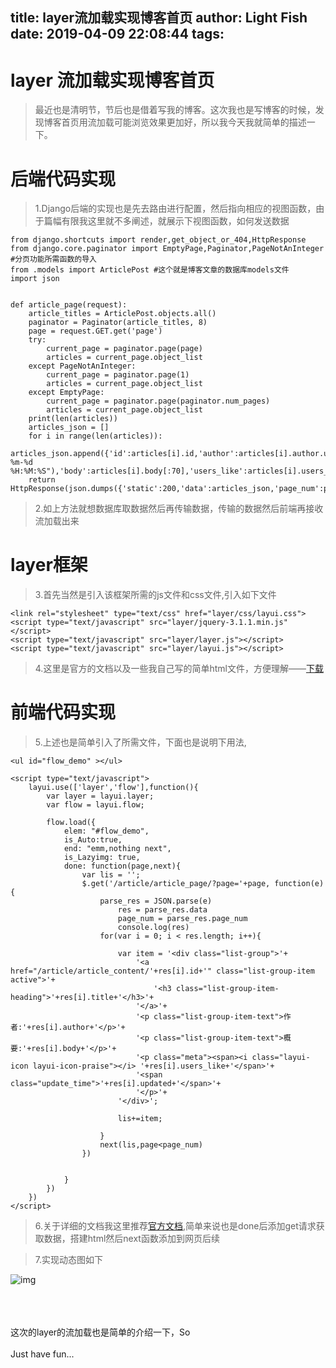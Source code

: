 title: layer流加载实现博客首页
author: Light Fish
date: 2019-04-09 22:08:44
tags:
---
# layer 流加载实现博客首页

>最近也是清明节，节后也是借着写我的博客。这次我也是写博客的时候，发现博客首页用流加载可能浏览效果更加好，所以我今天我就简单的描述一下。

<!-- more -->


# 后端代码实现

>1.Django后端的实现也是先去路由进行配置，然后指向相应的视图函数，由于篇幅有限我这里就不多阐述，就展示下视图函数，如何发送数据

```
from django.shortcuts import render,get_object_or_404,HttpResponse
from django.core.paginator import EmptyPage,Paginator,PageNotAnInteger #分页功能所需函数的导入
from .models import ArticlePost #这个就是博客文章的数据库models文件
import json


def article_page(request):
    article_titles = ArticlePost.objects.all()
    paginator = Paginator(article_titles, 8)
    page = request.GET.get('page')
    try:
        current_page = paginator.page(page)
        articles = current_page.object_list
    except PageNotAnInteger:
        current_page = paginator.page(1)
        articles = current_page.object_list
    except EmptyPage:
        current_page = paginator.page(paginator.num_pages)
        articles = current_page.object_list
    print(len(articles))
    articles_json = []
    for i in range(len(articles)):
        articles_json.append({'id':articles[i].id,'author':articles[i].author.username,'title':articles[i].title,'updated':articles[i].updated.strftime("%Y-%m-%d %H:%M:%S"),'body':articles[i].body[:70],'users_like':articles[i].users_like.count()})
    return HttpResponse(json.dumps({'static':200,'data':articles_json,'page_num':paginator.num_pages}))
```

>2.如上方法就想数据库取数据然后再传输数据，传输的数据然后前端再接收流加载出来

# layer框架

>3.首先当然是引入该框架所需的js文件和css文件,引入如下文件

```
<link rel="stylesheet" type="text/css" href="layer/css/layui.css">
<script type="text/javascript" src="layer/jquery-3.1.1.min.js"</script>
<script type="text/javascript" src="layer/layer.js"></script>
<script type="text/javascript" src="layer/layui.js"></script>
```

>4.这里是官方的文档以及一些我自己写的简单html文件，方便理解——[下载](https://www.lanzous.com/i3q09wf)

# 前端代码实现

>5.上述也是简单引入了所需文件，下面也是说明下用法,

```
<ul id="flow_demo" ></ul>

<script type="text/javascript">
	layui.use(['layer','flow'],function(){
		var layer = layui.layer;
		var flow = layui.flow;

		flow.load({
			elem: "#flow_demo",
			is_Auto:true,
			end: "emm,nothing next",
			is_Lazyimg: true,
			done: function(page,next){
				var lis = '';
				$.get('/article/article_page/?page='+page, function(e){
				    parse_res = JSON.parse(e)
                    	res = parse_res.data
                    	page_num = parse_res.page_num
                    	console.log(res)
				    for(var i = 0; i < res.length; i++){

                        var item = '<div class="list-group">'+
                            '<a href="/article/article_content/'+res[i].id+'" class="list-group-item active">'+
                                '<h3 class="list-group-item-heading">'+res[i].title+'</h3>'+
                            '</a>'+
                            '<p class="list-group-item-text">作者:'+res[i].author+'</p>'+
                            '<p class="list-group-item-text">概要:'+res[i].body+'</p>'+
                            '<p class="meta"><span><i class="layui-icon layui-icon-praise"></i> '+res[i].users_like+'</span>'+
                            '<span class="update_time">'+res[i].updated+'</span>'+
                            '</p>'+
                        '</div>';

                        lis+=item;

				    }
				    next(lis,page<page_num)
				})


			}
		})
	})
</script>
```

>6.关于详细的文档我这里推荐[官方文档](https://www.layui.com/doc/modules/flow.html),简单来说也是done后添加get请求获取数据，搭建html然后next函数添加到网页后续

>7.实现动态图如下

![img](http://qnpic.top/layer_flow%5CGIF.gif)

<br><br><br>这次的layer的流加载也是简单的介绍一下，So<br><br>Just have fun...